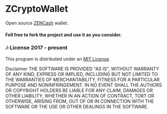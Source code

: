 # ZCryptoWallet

Open source <a href="https://zensystem.io/" taget="_blank">ZENCash</a> wallet.

#### Fell free to fork the project and use it as you consider.

### :notes: License 2017 - present 
This program is distributed under an <a href="https://github.com/ZencashOfficial/zencash-swing-wallet-ui/raw/master/LICENSE" target="_blank">MIT License</a>.

Disclaimer
THE SOFTWARE IS PROVIDED "AS IS", WITHOUT WARRANTY OF ANY KIND, EXPRESS OR IMPLIED, INCLUDING BUT NOT LIMITED TO THE WARRANTIES OF MERCHANTABILITY, FITNESS FOR A PARTICULAR PURPOSE AND NONINFRINGEMENT. IN NO EVENT SHALL THE AUTHORS OR COPYRIGHT HOLDERS BE LIABLE FOR ANY CLAIM, DAMAGES OR OTHER LIABILITY, WHETHER IN AN ACTION OF CONTRACT, TORT OR OTHERWISE, ARISING FROM, OUT OF OR IN CONNECTION WITH THE SOFTWARE OR THE USE OR OTHER DEALINGS IN THE SOFTWARE.
